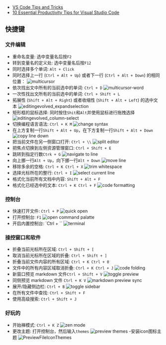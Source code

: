 

- [VS Code Tips and Tricks](https://github.com/Microsoft/vscode-tips-and-tricks)
- [10 Essential Productivity Tips for Visual Studio Code](http://www.makeuseof.com/tag/10-essential-productivity-tips-visual-studio-code/)

## 快捷键

### 文件编辑

- 重命名变量: 选中变量名后按`F2`
- 转到变量名的定义处: 选中变量名后按`F12`
- 同时选择多个单词: `Alt + Click`
- 同时选择上一行 (`Ctrl + Alt + Up`) 或者下一行 (`Ctrl + Alt + Down`) 的相同位置：
![multicursor](./images/vsc-tips/editingevolved_multicursor.gif)
- 依次找出文中所有的当前选中的单词: `Ctrl + D`
![multicursor-word](./images/vsc-tips/editingevolved_multicursor-word.gif)
- 一次性找出文所有的当前选中的单词: `Ctrl + Shift + L`
- 拓展性 (`Shift + Alt + Right`) 或者收缩性 (`Shift + Alt + Left`) 的选中文本
![editingevolved_expandselection](./images/vsc-tips/editingevolved_expandselection.gif)
- 矩形框的鼠标选择: 同时按住`Shit`和`Alt`并使用鼠标进行拖拽选择
![editingevolved_column-select](./images/vsc-tips/editingevolved_column-select.gif)
- 切换编程语言语法: `Ctrl + K M`
![change syntax](./images/vsc-tips/change_syntax.gif)
- 在上方复制一行`Shift + Alt + Up`，在下方复制一行`Shift + Alt + Down`
![copy line down](./images/vsc-tips/copy_line_down.gif)
- 把当前文件在另一侧窗口打开: `Ctrl + \\`
![split editor](./images/vsc-tips/split_editor.gif)
- 把焦点切换到左侧资源管理窗口: `Ctrl + Shift + E`
- 跳转到指定行数`Ctrk + G`
![navigate to line](./images/vsc-tips/navigate_to_line.gif)
- 向上挪一行`Alt + Up`，向下挪一行`Alt + Down`
![move line](./images/vsc-tips/move_line.gif)
- 移除多余的空格: `Ctrl + K Ctrl + X`
![trim whitespace](./images/vsc-tips/trim_whitespace.gif)
- 选择光标所在的整行: `Ctrl + I`
![select current line](./images/vsc-tips/select_current_line.gif)
- 格式化当前所有文档中内容: `Shift + Alt + F`
- 格式化已经选中的文本: `Ctrl + K Ctrl + F`
![code formatting](./images/vsc-tips/code_formatting.gif)

### 控制台

- 快速打开文件: `Ctrl + P`
![quick open](./images/vsc-tips/QuickOpen.gif)
- 打开控制台: `F1`
![open command palatte](./images/vsc-tips/OpenCommandPalatte.gif)
- 开启内置控制台: `Ctrl + \``
![terminal](./images/vsc-tips/terminal.png)


### 操控窗口和软件

- 折叠当前光标所在区域: `Ctrl + Shift + [`
- 取消当前光标所在区域的折叠: `Ctrl + Shift + ]`
- 折叠当前文件内容的所有区域: `Ctrl + K Ctrl + 0`
- 文件中的所有内容区域取消折叠: `Ctrl + K Ctrl + J`
![code folding](./images/vsc-tips/code_folding.gif)
- 新窗口预览 markdown 文件`Ctrl + Shift + V`
![toggle preview](./images/vsc-tips/toggle_preview.gif)
- 同侧预览 markdown 文件 `Ctrl + K V`
![markdown preview sync](./images/vsc-tips/markdown-preview-sync.gif)
- 展开/隐藏侧边栏: `Ctrl + B`
![toggle sidebar](./images/vsc-tips/toggle_side_bar.gif)
- 在所有文件中查找: `Ctrl + Shift + F`
- 使用高级搜索: `Ctrl + Shift + J`

### 好玩的

- 开始禅模式: `Ctrl + K Z`
![zen mode](./images/vsc-tips/zen_mode.gif)
- 更改主题: 打开控制台，然后输入`themes`
![preview themes](./images/vsc-tips/PreviewThemes.gif)
-安装icon图标主题
![PreviewFileIconThemes](./images/vsc-tips/PreviewFileIconThemes.gif)

